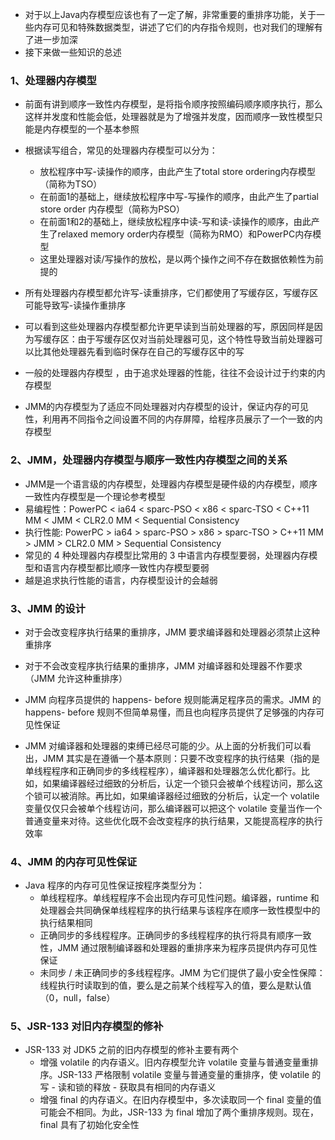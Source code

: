 - 对于以上Java内存模型应该也有了一定了解，非常重要的重排序功能，关于一些内存可见和特殊数据类型，讲述了它们的内存指令规则，也对我们的理解有了进一步加深
- 接下来做一些知识的总述

### 1、处理器内存模型
- 前面有讲到顺序一致性内存模型，是将指令顺序按照编码顺序顺序执行，那么这样并发度和性能会低，处理器就是为了增强并发度，因而顺序一致性模型只能是内存模型的一个基本参照
- 根据读写组合，常见的处理器内存模型可以分为：
    - 放松程序中写-读操作的顺序，由此产生了total store ordering内存模型（简称为TSO）
    - 在前面1的基础上，继续放松程序中写-写操作的顺序，由此产生了partial store order 内存模型（简称为PSO）
    - 在前面1和2的基础上，继续放松程序中读-写和读-读操作的顺序，由此产生了relaxed memory order内存模型（简称为RMO）和PowerPC内存模型
    - 这里处理器对读/写操作的放松，是以两个操作之间不存在数据依赖性为前提的

- 所有处理器内存模型都允许写-读重排序，它们都使用了写缓存区，写缓存区可能导致写-读操作重排序
- 可以看到这些处理器内存模型都允许更早读到当前处理器的写，原因同样是因为写缓存区：由于写缓存区仅对当前处理器可见，这个特性导致当前处理器可以比其他处理器先看到临时保存在自己的写缓存区中的写
- 一般的处理器内存模型 ，由于追求处理器的性能，往往不会设计过于约束的内存模型
- JMM的内存模型为了适应不同处理器对内存模型的设计，保证内存的可见性，利用再不同指令之间设置不同的内存屏障，给程序员展示了一个一致的内存模型

### 2、JMM，处理器内存模型与顺序一致性内存模型之间的关系
- JMM是一个语言级的内存模型，处理器内存模型是硬件级的内存模型，顺序一致性内存模型是一个理论参考模型
- 易编程性：PowerPC < ia64 < sparc-PSO < x86 < sparc-TSO < C++11 MM < JMM < CLR2.0 MM < Sequential Consistency
- 执行性能: PowerPC > ia64 > sparc-PSO > x86 > sparc-TSO > C++11 MM > JMM > CLR2.0 MM > Sequential Consistency
- 常见的 4 种处理器内存模型比常用的 3 中语言内存模型要弱，处理器内存模型和语言内存模型都比顺序一致性内存模型要弱
- 越是追求执行性能的语言，内存模型设计的会越弱

### 3、JMM 的设计
- 对于会改变程序执行结果的重排序，JMM 要求编译器和处理器必须禁止这种重排序
- 对于不会改变程序执行结果的重排序，JMM 对编译器和处理器不作要求（JMM 允许这种重排序）


- JMM 向程序员提供的 happens- before 规则能满足程序员的需求。JMM 的 happens- before 规则不但简单易懂，而且也向程序员提供了足够强的内存可见性保证
- JMM 对编译器和处理器的束缚已经尽可能的少。从上面的分析我们可以看出，JMM 其实是在遵循一个基本原则：只要不改变程序的执行结果（指的是单线程程序和正确同步的多线程程序），编译器和处理器怎么优化都行。比如，如果编译器经过细致的分析后，认定一个锁只会被单个线程访问，那么这个锁可以被消除。再比如，如果编译器经过细致的分析后，认定一个 volatile 变量仅仅只会被单个线程访问，那么编译器可以把这个 volatile 变量当作一个普通变量来对待。这些优化既不会改变程序的执行结果，又能提高程序的执行效率

### 4、JMM 的内存可见性保证
- Java 程序的内存可见性保证按程序类型分为：
    - 单线程程序。单线程程序不会出现内存可见性问题。编译器，runtime 和处理器会共同确保单线程程序的执行结果与该程序在顺序一致性模型中的执行结果相同
    - 正确同步的多线程程序。正确同步的多线程程序的执行将具有顺序一致性，JMM 通过限制编译器和处理器的重排序来为程序员提供内存可见性保证
    - 未同步 / 未正确同步的多线程程序。JMM 为它们提供了最小安全性保障：线程执行时读取到的值，要么是之前某个线程写入的值，要么是默认值（0，null，false）
    
### 5、JSR-133 对旧内存模型的修补
- JSR-133 对 JDK5 之前的旧内存模型的修补主要有两个
    - 增强 volatile 的内存语义。旧内存模型允许 volatile 变量与普通变量重排序。JSR-133 严格限制 volatile 变量与普通变量的重排序，使 volatile 的写 - 读和锁的释放 - 获取具有相同的内存语义
    - 增强 final 的内存语义。在旧内存模型中，多次读取同一个 final 变量的值可能会不相同。为此，JSR-133 为 final 增加了两个重排序规则。现在，final 具有了初始化安全性
    
